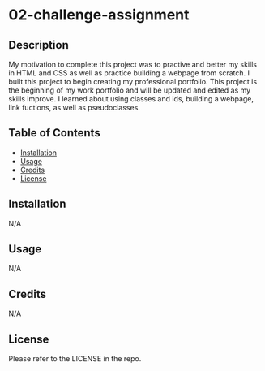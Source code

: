# 02-challenge-assignment

## Description
My motivation to complete this project was to practive and better my skills in HTML and CSS as well as practice building a webpage from scratch. I built this project to begin creating my professional portfolio. This project is the beginning of my work portfolio and will be updated and edited as my skills improve. I learned about using classes and ids, building a webpage, link fuctions, as well as pseudoclasses.

## Table of Contents

- [Installation](#installation)
- [Usage](#usage)
- [Credits](#credits)
- [License](#license)

## Installation

N/A

## Usage

N/A


## Credits

N/A

## License

Please refer to the LICENSE in the repo.
